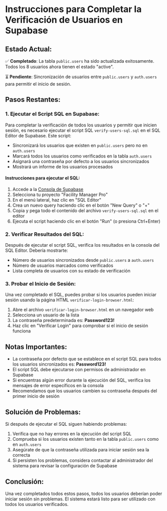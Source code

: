 # Instrucciones para Completar la Verificación de Usuarios en Supabase

## Estado Actual:
✅ **Completado**: La tabla `public.users` ha sido actualizada exitosamente. Todos los 8 usuarios ahora tienen el estado "active".

⏳ **Pendiente**: Sincronización de usuarios entre `public.users` y `auth.users` para permitir el inicio de sesión.

## Pasos Restantes:

### 1. Ejecutar el Script SQL en Supabase:

Para completar la verificación de todos los usuarios y permitir que inicien sesión, es necesario ejecutar el script SQL `verify-users-sql.sql` en el SQL Editor de Supabase. Este script:

- Sincronizará los usuarios que existen en `public.users` pero no en `auth.users`
- Marcará todos los usuarios como verificados en la tabla `auth.users`
- Asignará una contraseña por defecto a los usuarios sincronizados
- Mostrará un informe de los usuarios procesados

#### Instrucciones para ejecutar el SQL:

1. Accede a la [Consola de Supabase](https://app.supabase.io/)
2. Selecciona tu proyecto "Facility Manager Pro"
3. En el menú lateral, haz clic en "SQL Editor"
4. Crea un nuevo query haciendo clic en el botón "New Query" o "+"
5. Copia y pega todo el contenido del archivo `verify-users-sql.sql` en el editor
6. Ejecuta el script haciendo clic en el botón "Run" (o presiona Ctrl+Enter)

### 2. Verificar Resultados del SQL:

Después de ejecutar el script SQL, verifica los resultados en la consola del SQL Editor. Debería mostrarte:

- Número de usuarios sincronizados desde `public.users` a `auth.users`
- Número de usuarios marcados como verificados
- Lista completa de usuarios con su estado de verificación

### 3. Probar el Inicio de Sesión:

Una vez completado el SQL, puedes probar si los usuarios pueden iniciar sesión usando la página HTML `verificar-login-browser.html`:

1. Abre el archivo `verificar-login-browser.html` en un navegador web
2. Selecciona un usuario de la lista
3. La contraseña predeterminada es: **Password123!**
4. Haz clic en "Verificar Login" para comprobar si el inicio de sesión funciona

## Notas Importantes:

- La contraseña por defecto que se establece en el script SQL para todos los usuarios sincronizados es: **Password123!**
- El script SQL debe ejecutarse con permisos de administrador en Supabase
- Si encuentras algún error durante la ejecución del SQL, verifica los mensajes de error específicos en la consola
- Recomendamos que los usuarios cambien su contraseña después del primer inicio de sesión

## Solución de Problemas:

Si después de ejecutar el SQL siguen habiendo problemas:

1. Verifica que no hay errores en la ejecución del script SQL
2. Comprueba si los usuarios existen tanto en la tabla `public.users` como en `auth.users`
3. Asegúrate de que la contraseña utilizada para iniciar sesión sea la correcta
4. Si persisten los problemas, considera contactar al administrador del sistema para revisar la configuración de Supabase

## Conclusión:

Una vez completados todos estos pasos, todos los usuarios deberían poder iniciar sesión sin problemas. El sistema estará listo para ser utilizado con todos los usuarios verificados. 